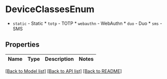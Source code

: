 # DeviceClassesEnum

* `static` - Static * `totp` - TOTP * `webauthn` - WebAuthn * `duo` - Duo * `sms` - SMS

## Properties
Name | Type | Description | Notes
------------ | ------------- | ------------- | -------------

[[Back to Model list]](../README.md#documentation-for-models) [[Back to API list]](../README.md#documentation-for-api-endpoints) [[Back to README]](../README.md)


